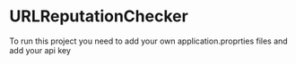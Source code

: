 # URLReputationChecker

To run this project you need to add your own application.proprties files and add your api key
